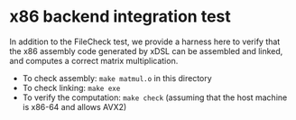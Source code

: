 # x86 backend integration test

In addition to the FileCheck test, we provide a harness here to verify that the x86 assembly code generated by xDSL can be assembled and linked, and computes a correct matrix multiplication.

+ To check assembly: `make matmul.o` in this directory
+ To check linking: `make exe`
+ To verify the computation: `make check` (assuming that the host machine is x86-64 and allows AVX2)
